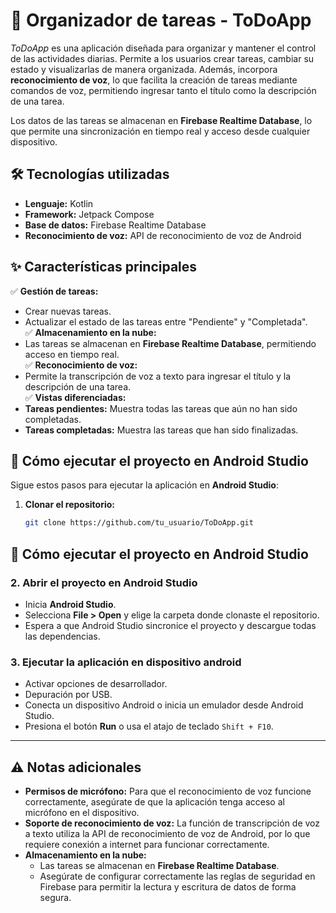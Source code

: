 # 📌 Organizador de tareas - ToDoApp

_ToDoApp_ es una aplicación diseñada para organizar y mantener el control de las actividades diarias. Permite a los usuarios crear tareas, cambiar su estado y visualizarlas de manera organizada. Además, incorpora **reconocimiento de voz**, lo que facilita la creación de tareas mediante comandos de voz, permitiendo ingresar tanto el título como la descripción de una tarea.

Los datos de las tareas se almacenan en **Firebase Realtime Database**, lo que permite una sincronización en tiempo real y acceso desde cualquier dispositivo.

## 🛠️ Tecnologías utilizadas

- **Lenguaje:** Kotlin
- **Framework:** Jetpack Compose
- **Base de datos:** Firebase Realtime Database
- **Reconocimiento de voz:** API de reconocimiento de voz de Android

## ✨ Características principales

✅ **Gestión de tareas:**  
   - Crear nuevas tareas.  
   - Actualizar el estado de las tareas entre "Pendiente" y "Completada".  
✅ **Almacenamiento en la nube:**  
   - Las tareas se almacenan en **Firebase Realtime Database**, permitiendo acceso en tiempo real.  
✅ **Reconocimiento de voz:**  
   - Permite la transcripción de voz a texto para ingresar el título y la descripción de una tarea.  
✅ **Vistas diferenciadas:**  
   - **Tareas pendientes:** Muestra todas las tareas que aún no han sido completadas.  
   - **Tareas completadas:** Muestra las tareas que han sido finalizadas.  

## 🚀 Cómo ejecutar el proyecto en Android Studio

Sigue estos pasos para ejecutar la aplicación en **Android Studio**:

1. **Clonar el repositorio:**

   ```bash
   git clone https://github.com/tu_usuario/ToDoApp.git
   ```
## 🚀 Cómo ejecutar el proyecto en Android Studio

### 2. Abrir el proyecto en Android Studio

- Inicia **Android Studio**.
- Selecciona **File > Open** y elige la carpeta donde clonaste el repositorio.
- Espera a que Android Studio sincronice el proyecto y descargue todas las dependencias.

### 3. Ejecutar la aplicación en dispositivo android

- Activar opciones de desarrollador.
- Depuración por USB.
- Conecta un dispositivo Android o inicia un emulador desde Android Studio.
- Presiona el botón **Run** o usa el atajo de teclado `Shift + F10`.

---

## ⚠️ Notas adicionales

- **Permisos de micrófono:** Para que el reconocimiento de voz funcione correctamente, asegúrate de que la aplicación tenga acceso al micrófono en el dispositivo.
- **Soporte de reconocimiento de voz:** La función de transcripción de voz a texto utiliza la API de reconocimiento de voz de Android, por lo que requiere conexión a internet para funcionar correctamente.
- **Almacenamiento en la nube:**
  - Las tareas se almacenan en **Firebase Realtime Database**.
  - Asegúrate de configurar correctamente las reglas de seguridad en Firebase para permitir la lectura y escritura de datos de forma segura.


